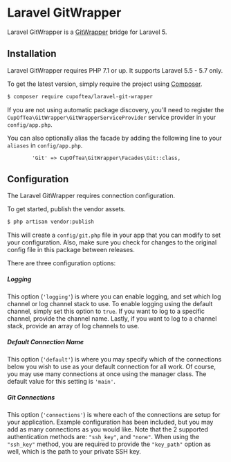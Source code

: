 # Laravel GitWrapper

Laravel GitWrapper is a [GitWrapper](https://github.com/cpliakas/git-wrapper) bridge for Laravel 5.

## Installation

Laravel GitWrapper requires PHP 7.1 or up. It supports Laravel 5.5 - 5.7 only.

To get the latest version, simply require the project using [Composer](https://getcomposer.org/).

```bash
$ composer require cupoftea/laravel-git-wrapper
```

If you are not using automatic package discovery, you'll need to register the `CupOfTea\GitWrapper\GitWrapperServiceProvider` service provider in your `config/app.php`.

You can also optionally alias the facade by adding the following line to your `aliases` in `config/app.php`.

```
        'Git' => CupOfTea\GitWrapper\Facades\Git::class,
```

## Configuration

The Laravel GitWrapper requires connection configuration.

To get started, publish the vendor assets.

```bash
$ php artisan vendor:publish
```

This will create a `config/git.php` file in your app that you can modify to set your configuration. Also, make sure you check for changes to the original config file in this package between releases.

There are three configuration options:

##### Logging

This option (`'logging'`) is where you can enable logging, and set which log channel or log channel stack to use. To enable logging using the default channel, simply set this option to `true`. If you want to log to a specific channel, provide the channel name. Lastly, if you want to log to a channel stack, provide an array of log channels to use.

##### Default Connection Name

This option (`'default'`) is where you may specify which of the connections below you wish to use as your default connection for all work. Of course, you may use many connections at once using the manager class. The default value for this setting is `'main'`.

##### Git Connections

This option (`'connections'`) is where each of the connections are setup for your application. Example configuration has been included, but you may add as many connections as you would like. Note that the 2 supported authentication methods are: `"ssh_key"`, and `"none"`. When using the `"ssh_key"` method, you are required to provide the `"key_path"` option as well, which is the path to your private SSH key.
